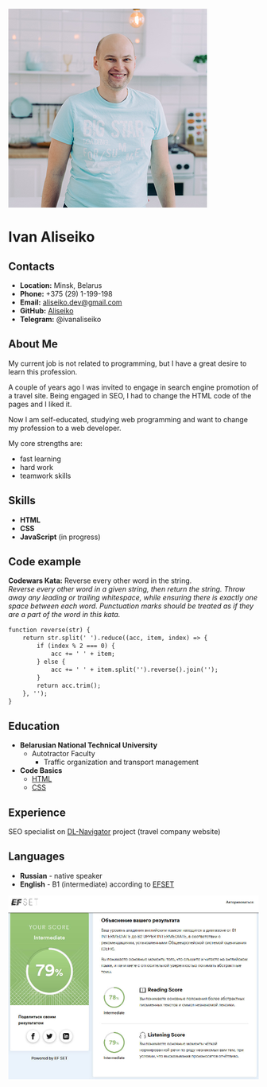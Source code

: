 ![My Photo](img/MyPhoto.jpg)

# Ivan Aliseiko

## Contacts

* **Location:** Minsk, Belarus
* **Phone:** +375 (29) 1-199-198
* **Email:** aliseiko.dev@gmail.com
* **GitHub:** [Aliseiko](https://github.com/Aliseiko)
* **Telegram:** @ivanaliseiko

## About Me

My current job is not related to programming, but I have a great desire to learn this profession.

A couple of years ago I was invited to engage in search engine promotion of a travel site. Being engaged in SEO, I had to change the HTML code of the pages and I liked it.

Now I am self-educated, studying web programming and want to change my profession to a web developer.

My core strengths are:
* fast learning
*  hard work
*  teamwork skills

## Skills

* **HTML**
* **CSS**
* **JavaScript** (in progress)

## Code example

**Codewars Kata:** Reverse every other word in the string.\
*Reverse every other word in a given string, then return the string. Throw away any leading or trailing whitespace,
while ensuring there is exactly one space between each word. Punctuation marks should be treated as if they are a part
of the word in this kata.*

```
function reverse(str) {
    return str.split(' ').reduce((acc, item, index) => {
        if (index % 2 === 0) {
            acc += ' ' + item;
        } else {
            acc += ' ' + item.split('').reverse().join('');
        }
        return acc.trim();
    }, '');
}
```

## Education

* **Belarusian National Technical University**
    * Autotractor Faculty
        * Traffic organization and transport management
* **Code Basics**
    * [HTML](https://ru.code-basics.com/languages/html)
    * [CSS](https://ru.code-basics.com/languages/css)

## Experience

SEO specialist on [DL-Navigator](https://dl-navigator.by/) project (travel company website)

## Languages

* **Russian** - native speaker
* **English** - B1 (intermediate) according to [EFSET](https://www.efset.org/quick-check/)

![English level](img/english.jpg)
